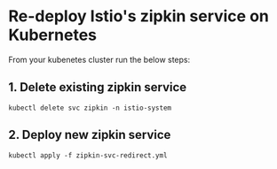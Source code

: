# Re-deploy Istio's zipkin service on Kubernetes

From your kubenetes cluster run the below steps:

## 1. Delete existing zipkin service
```
kubectl delete svc zipkin -n istio-system
```

## 2. Deploy new zipkin service
```
kubectl apply -f zipkin-svc-redirect.yml
```
